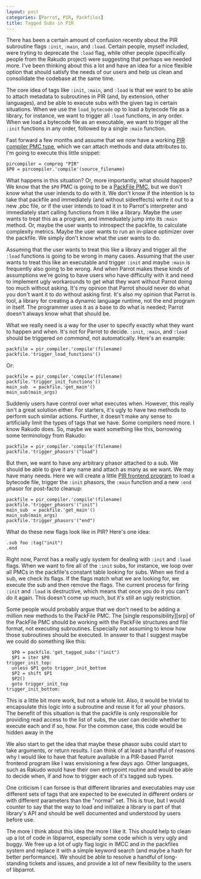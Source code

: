 ```yaml
---
layout: post
categories: [Parrot, PIR, Packfiles]
title: Tagged Subs in PIR
---
```


There has been a certain amount of confusion recently about the PIR subroutine
flags `:init`, `:main`, and `:load`. Certain people, myself included, were
tryting to deprecate the `:load` flag, while other people (specifically people
from the Rakudo project) were suggesting that perhaps we needed more. I've
been thinking about this a lot and have an idea for a nice flexible option
that should satisfy the needs of our users and help us clean and consolidate
the codebase at the same time.

The core idea of tags like `:init`, `:main`, and `:load` is that we want to be
able to attach metadata to subroutines in PIR (and, by extension, other
languages), and be able to execute subs with the given tag in certain
situations. When we use the `load_bytecode` op to load a bytecode file as a
library, for instance, we want to trigger all `:load` functions, in any
order. When we load a bytecode file as an executable, we want to trigger all
the `:init` functions in any order, followed by a single `:main` function.

Fast forward a few months and assume that we now have a working
[PIR compiler PMC type][pirpmc], which we can attach methods and data
attributes to. I'm going to execute this little snippet:

    pircompiler = compreg "PIR"
    $P0 = pircompiler.'compile'(source_filename)

[pirpmc]: /2011/01/18/imcc_interface_functions.html

What happens in this situation? Or, more importantly, what should happen?
We know that the `$P0` PMC is going to be a [PackFile PMC][packfilepmc], but
we don't know what the user intends to do with it. We don't know if the
intention is to take that packfile and immediately (and without sideeffects)
write it out to a new .pbc file, or if the user intends to load it in to
Parrot's interpreter and immediately start calling functions from it like a
library. Maybe the user wants to treat this as a program, and immeduately jump
into its `:main` method. Or, maybe the user wants to introspect the packfile,
to calculate complexity metrics. Maybe the user wants to run an in-place
optimizer over the packfile. We simply don't know what the user wants to do.

[packfilepmc]: /2011/01/17/packfile_and_imcc_branches.html

Assuming that the user wants to treat this like a library and trigger all the
`:load` functions is going to be wrong in many cases. Assuming that the user
wants to treat this like an executable and trigger `:init` and maybe `:main`
is frequently also going to be wrong. And when Parrot makes these kinds of
assumptions we're going to have users who have difficulty with it and need to
implement ugly workarounds to get what they want without Parrot doing too much
without asking. It's my opinion that Parrot should never do what you don't
want it to do without asking first. It's also my opinion that Parrot is tool,
a library for creating a dynamic language runtime, not the end program in
itself. The programmer uses it as a base to do what is needed; Parrot doesn't
always know what that should be.

What we really need is a way for the user to specify exactly what they want
to happen and when. It's not for Parrot to decide. `:init`, `:main`, and
`:load` should be triggered *on command*, not automatically. Here's an
example:

    packfile = pir_compiler.'compile'(filename)
    packfile.'trigger_load_functions'()

Or:

    packfile = pir_compiler.'compile'(filename)
    packfile.'trigger_init_functions'()
    main_sub  = packfile.'get_main'()
    main_sub(main_args)

Suddenly users have control over what executes when. However, this really
isn't a great solution either. For starters, it's ugly to have two methods to
perform such similar actions. Further, it doesn't make any sense to
artificially limit the types of tags that we have. Some compilers need more.
I know Rakudo does. So, maybe we want something like this, borrowing some
terminology from Rakudo:

    packfile = pir_compiler.'compile'(filename)
    packfile.'trigger_phasors'("load")

But then, we want to have any arbitrary phasor attached to a sub. We should be
able to give it any name and attach as many as we want. We may have many
needs. Here we will create a little [PIR frontend program][parrot_in_parrot]
to load a bytecode file, trigger the `:init` phasors, the `:main` function
and a new `:end` phasor for post-facto cleanup:

    packfile = pir_compiler.'compile'(filename)
    packfile.'trigger_phasors'("init")
    main_sub  = packfile.'get_main'()
    main_sub(main_args)
    packfile.'trigger_phasors'("end")

[parrot_in_parrot]: /2011/01/20/parrot_in_parrot_new_frontend.html

What do these new flags look like in PIR? Here's one idea:

    .sub foo :tag("init")
    .end

Right now, Parrot has a really ugly system for dealing with `:init` and
`:load` flags. When we want to fire all of the `:init` subs, for instance,
we loop over all PMCs in the packfile's constant table looking for subs. When
we find a sub, we check its flags. If the flags match what we are looking for,
we execute the sub and then remove the flags. The current process for firing
`:init` and `:load` is destructive, which means that once you do it you can't
do it again. This doesn't come up much, but it's still an ugly restriction.

Some people would probably argue that we don't need to be adding a million new
methods to the PackFile PMC. The [single responsibility][srp] of the PackFile
PMC should be working with the PackFile structures and file format, not
executing subroutines. Especially not assuming to know how those subroutines
should be executed. In answer to that I suggest maybe we could do something
like this:

      $P0 = packfile.'get_tagged_subs'("init")
      $P1 = iter $P0
    trigger_init_top:
      unless $P1 goto trigger_init_bottom
      $P2 = shift $P1
      $P2()
      goto trigger_init_top
    trigger_init_bottom:

This is a little bit more work, but not a whole lot. Also, it would be trivlal
to encapsulate this logic into a subroutine and reuse it for all your phasors.
The benefit of this situation is that the packfile is only responsible for
providing read access to the list of subs, the user can decide whether to
execute each and if so, how. For the common case, this code would be hidden
away in the

We also start to get the idea that maybe these phasor subs could start to take
arguments, or return results. I can think of at least a handful of reasons why
I would like to have that feature available in a PIR-based Parrot frontend
program like I was envisioning a few days ago. Other languages, such as Rakudo
would have their own entrypoint routine and would be able to decide when, if
and how to trigger each of it's tagged sub types.

One criticism I can forsee is that different libraries and executables may
use different sets of tags that are expected to be executed in different
orders or with different parameters than the "normal" set. This is true, but
I would counter to say that the way to load and initialize a library is part
of that library's API and should be well documented and understood by users
before use.

The more I think about this idea the more I like it. This should help to clean
up a lot of code in libparrot, especially some code which is very ugly and
buggy. We free up a lot of ugly flag logic in IMCC and in the packfiles system
and replace it with a simple keyword search (and maybe a hash for better
performance). We should be able to resolve a handful of long-standing tickets
and issues, and provide a lot of new flexibility to the users of libparrot.
